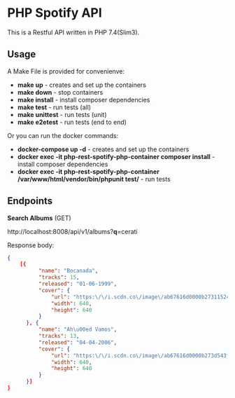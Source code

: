 # PHP Spotify API

This is a Restful API written in PHP 7.4(Slim3).

## Usage

A Make File is provided for convenienve:

 - **make up** - creates and set up the containers
 - **make down** - stop containers
 - **make install** - install composer dependencies
 - **make test** - run tests (all)
 - **make unittest** - run tests (unit)
 - **make e2etest** - run tests (end to end)

Or you can run the docker commands:

 - **docker-compose up -d** - creates and set up the containers
 - **docker exec -it php-rest-spotify-php-container composer install** - install composer dependencies
- **docker exec -it php-rest-spotify-php-container /var/www/html/vendor/bin/phpunit test/** - run tests

## Endpoints
**Search Albums** (GET) 

http://localhost:8008/api/v1/albums?**q**=cerati


Response body:

```json
{
    [{
          "name": "Bocanada",
          "tracks": 15,
          "released": "01-06-1999",
          "cover": {
              "url": "https:\/\/i.scdn.co\/image\/ab67616d0000b2731152471596980e1bba03b6ab",
              "width": 640,
              "height": 640
          }
      }, {
          "name": "Ah\u00ed Vamos",
          "tracks": 13,
          "released": "04-04-2006",
          "cover": {
              "url": "https:\/\/i.scdn.co\/image\/ab67616d0000b273d543f7c7de880da5370922c0",
              "width": 640,
              "height": 640
          }
      }]
}
```

